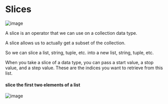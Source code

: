 # Slices

![image](https://user-images.githubusercontent.com/19383145/167231030-b5f82978-ea4f-4370-9030-7b167cf0c068.png)

A slice is an operator that we can use on a collection data type. 

A slice allows us to actually get a subset of the collection. 

So we can slice a list, string, tuple, etc. into a new list, string, tuple, etc. 

When you take a slice of a data type, you can pass a start value, a stop value, and a step value. These are the indices you want to retrieve from this list.

#### slice the first two elements of a list

![image](https://user-images.githubusercontent.com/19383145/167231719-f6edad3d-1012-4403-8000-66de07c3a84d.png)

